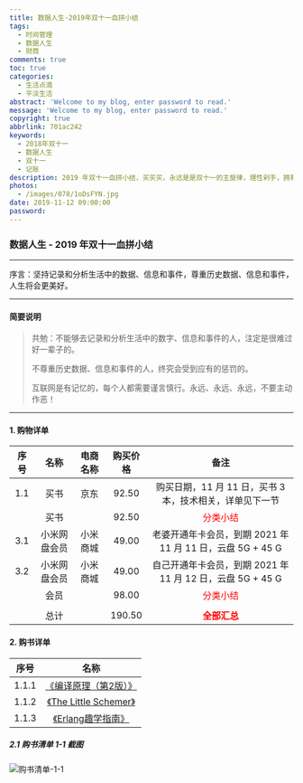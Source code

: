 ```yaml
---
title: 数据人生-2019年双十一血拼小结
tags:
  - 时间管理
  - 数据人生
  - 财商
comments: true
toc: true
categories:
  - 生活点滴
  - 平淡生活
abstract: 'Welcome to my blog, enter password to read.'
message: 'Welcome to my blog, enter password to read.'
copyright: true
abbrlink: 701ac242
keywords:
  - 2018年双十一
  - 数据人生
  - 双十一
  - 记账
description: 2019 年双十一血拼小结，买买买，永远是是双十一的主旋律，理性剁手，拥有健全人生，拥有美好未来。
photos:
  - /images/078/1oDsFYN.jpg
date: 2019-11-12 09:00:00
password:
---
```

<script type="text/javascript" src="/js/src/bai.js"></script>
### 数据人生 - 2019 年双十一血拼小结
------
>
序言：坚持记录和分析生活中的数据、信息和事件，尊重历史数据、信息和事件，人生将会更美好。
>
------
#### 简要说明
> 共勉：不能够去记录和分析生活中的数字、信息和事件的人，注定是很难过好一辈子的。
>
> 不尊重历史数据、信息和事件的人，终究会受到应有的惩罚的。
>
> 互联网是有记忆的，每个人都需要谨言慎行。永远、永远、永远，不要主动作恶！
>
------

#### 1. 购物详单

| 序号 |       名称        |  电商名称   | 购买价格  |          备注                                              |
| :--: | :---------------: | :---------: | :-------: | :--------------------------------------------------------: |
|  1.1 | 买书              | 京东        |   92.50   | 购买日期，11 月 11 日，买书 3 本，技术相关，详单见下一节   |
|      | 买书              |             |   92.50   | <font color="#FF0000" size=3>分类小结</font>               |
|  3.1 | 小米网盘会员      | 小米商城    |   49.00   | 老婆开通年卡会员，到期 2021 年 11 月 11 日，云盘 5G + 45 G |
|  3.2 | 小米网盘会员      | 小米商城    |   49.00   | 自己开通年卡会员，到期 2021 年 11 月 12 日，云盘 5G + 45 G |
|      | 会员              |             |   98.00   | <font color="#FF0000" size=3>分类小结</font>               |
|      |                   |             |           |                                                            |
|      | 总计              |             |  190.50   | <font color="#FF0000" size=3>**全部汇总**</font>           |

#### 2. 购书详单

| 序号   |       名称                                                                            |
| :----: | :-----------------------------------------------------------------------------------: |
| 1.1.1  | [《编译原理（第2版）》](https://item.jd.com/10058776.html)                            |
| 1.1.2  | [《The Little Schemer》](https://item.jd.com/12114953.html)                           |
| 1.1.3  | [《Erlang趣学指南》](https://item.jd.com/11974037.html)                               |

##### 2.1 购书清单 1-1 截图
![购书清单-1-1](/images/208/006tNbRwgy1fx4xmlf3wdj31fa1m00wt.jpg)


